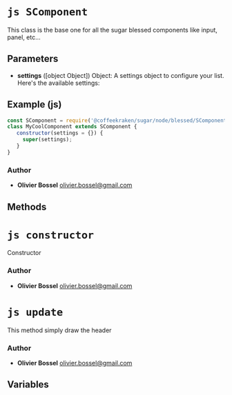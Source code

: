 


<!-- @namespace    sugar.node.blessed -->
<!-- @name    SComponent -->

# ```js SComponent ```


This class is the base one for all the sugar blessed components like input, panel, etc...

## Parameters

- **settings** ([object Object]) Object: A settings object to configure your list. Here's the available settings:



## Example (js)

```js
const SComponent = require('@coffeekraken/sugar/node/blessed/SComponent');
class MyCoolComponent extends SComponent {
   constructor(settings = {}) {
     super(settings);
   }
}
```


### Author
- **Olivier Bossel** <a href="mailto:olivier.bossel@gmail.com">olivier.bossel@gmail.com</a> 


## Methods



<!-- @name    constructor -->

# ```js constructor ```


Constructor




### Author
- **Olivier Bossel** <a href="mailto:olivier.bossel@gmail.com">olivier.bossel@gmail.com</a> 




<!-- @name    update -->

# ```js update ```


This method simply draw the header




### Author
- **Olivier Bossel** <a href="mailto:olivier.bossel@gmail.com">olivier.bossel@gmail.com</a> 


## Variables


